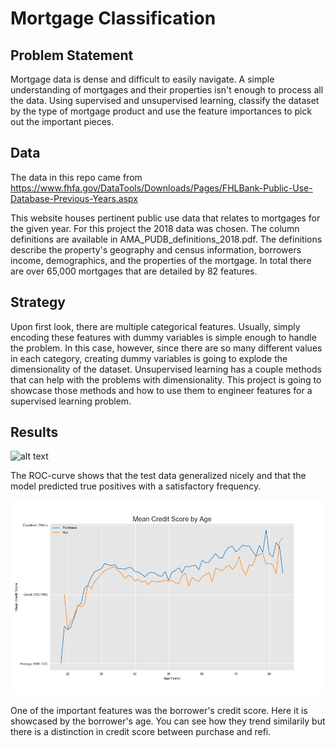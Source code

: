 # Mortgage Classification

## Problem Statement
Mortgage data is dense and difficult to easily navigate.  A simple understanding of mortgages and their properties isn't enough to process all the data.  Using supervised and unsupervised learning, classify the dataset by the type of mortgage product and use the feature importances to pick out the important pieces.

## Data
The data in this repo came from https://www.fhfa.gov/DataTools/Downloads/Pages/FHLBank-Public-Use-Database-Previous-Years.aspx 

This website houses pertinent public use data that relates to mortgages for the given year.  For this project the 2018 data was chosen.  The column definitions are available in AMA_PUDB_definitions_2018.pdf.  The definitions describe the property's geography and census information, borrowers income, demographics, and the properties of the mortgage.  In total there are over 65,000 mortgages that are detailed by 82 features.

## Strategy
Upon first look, there are multiple categorical features.  Usually, simply encoding these features with dummy variables is simple enough to handle the problem.  In this case, however, since there are so many different values in each category, creating dummy variables is going to explode the dimensionality of the dataset.  Unsupervised learning has a couple methods that can help with the problems with dimensionality.  This project is going to showcase those methods and how to use them to engineer features for a supervised learning problem.

## Results

![alt text](auc_roc.png "Model Results")

The ROC-curve shows that the test data generalized nicely and that the model predicted true positives with a satisfactory frequency.

![alt text](mean_cred_score.png "Credit Score")

One of the important features was the borrower's credit score.  Here it is showcased by the borrower's age.  You can see how they trend similarily but there is a distinction in credit score between purchase and refi.

